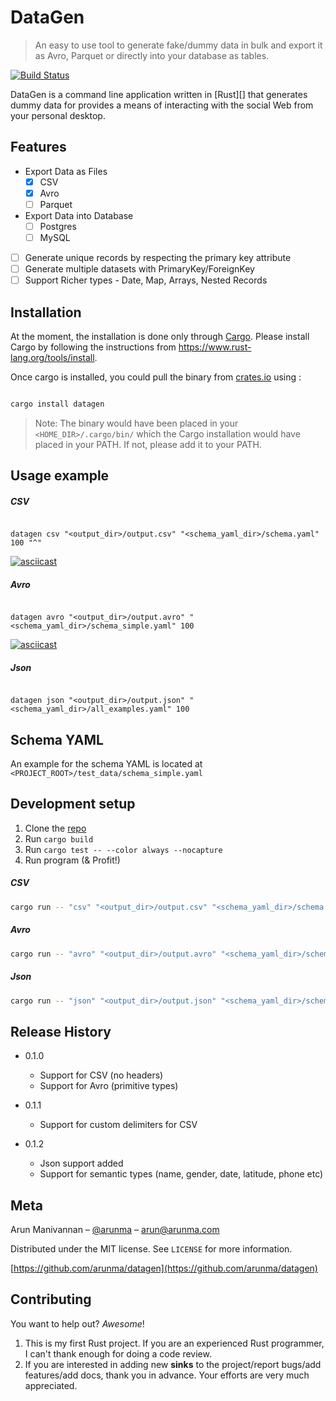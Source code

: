# DataGen
> An easy to use tool to generate fake/dummy data in bulk and export it as Avro, Parquet or directly into your database as tables.


[![Build Status](https://travis-ci.com/arunma/datagen.svg?branch=master)](https://travis-ci.com/arunma/datagen)



DataGen is a command line application written in [Rust][] that generates dummy data for provides a means of interacting with the social Web from your personal
desktop.

## Features

 * Export Data as Files
   * [x] CSV
   * [x] Avro
   * [ ] Parquet
 * Export Data into Database
   * [ ] Postgres
   * [ ] MySQL
 * [ ] Generate unique records by respecting the primary key attribute
 * [ ] Generate multiple datasets with PrimaryKey/ForeignKey
 * [ ] Support Richer types - Date, Map, Arrays, Nested Records
 
## Installation

At the moment, the installation is done only through [Cargo](https://www.rust-lang.org/tools/install).  Please install Cargo by following the instructions from https://www.rust-lang.org/tools/install.

Once cargo is installed, you could pull the binary from [crates.io](https://crates.io/crates/datagen) using : 

```bash

cargo install datagen

```


> Note: The binary would have been placed in your `<HOME_DIR>/.cargo/bin/` which the Cargo installation would have placed in your PATH.  If not, please add it to your PATH.

<!--
OS X & Linux:

```sh
npm install my-crazy-module --save
```

Windows:

```sh
edit autoexec.bat
```
-->

## Usage example

##### CSV 

```$bash

datagen csv "<output_dir>/output.csv" "<schema_yaml_dir>/schema.yaml" 100 "^"

```

[![asciicast](https://asciinema.org/a/249996.png)](https://asciinema.org/a/249996)


##### Avro

```$bash

datagen avro "<output_dir>/output.avro" "<schema_yaml_dir>/schema_simple.yaml" 100

```

[![asciicast](https://asciinema.org/a/249989.png)](https://asciinema.org/a/249989)


##### Json

```$bash

datagen json "<output_dir>/output.json" "<schema_yaml_dir>/all_examples.yaml" 100

```

<!--
A few motivating and useful examples of how your product can be used. Spice this up with code blocks and potentially more screenshots.

_For more examples and usage, please refer to the [Wiki][wiki]._
-->

## Schema YAML

An example for the schema YAML is located at `<PROJECT_ROOT>/test_data/schema_simple.yaml`

## Development setup

1. Clone the [repo](https://github.com/arunma/datagen.git)
2. Run `cargo build`
3. Run `cargo test -- --color always --nocapture`
4. Run program (& Profit!)

##### CSV
```bash
cargo run -- "csv" "<output_dir>/output.csv" "<schema_yaml_dir>/schema.yaml" 100 ";"
```

##### Avro
```bash
cargo run -- "avro" "<output_dir>/output.avro" "<schema_yaml_dir>/schema_simple.yaml" 100
``` 

##### Json
```bash
cargo run -- "json" "<output_dir>/output.json" "<schema_yaml_dir>/schema.yaml" 100
```


<!--
Describe how to install all development dependencies and how to run an automated test-suite of some kind. Potentially do this for multiple platforms.

```sh
make install
npm test
```
-->

## Release History

* 0.1.0
    * Support for CSV (no headers)
    * Support for Avro (primitive types)
    
* 0.1.1
    * Support for custom delimiters for CSV
    
* 0.1.2
    * Json support added
    * Support for semantic types (name, gender, date, latitude, phone etc) 

## Meta

Arun Manivannan – [@arunma](https://twitter.com/arunma) – arun@arunma.com

Distributed under the MIT license. See ``LICENSE`` for more information.

[https://github.com/arunma/datagen](https://github.com/arunma/datagen)

## Contributing

You want to help out? _Awesome_! 

1. This is my first Rust project.  If you are an experienced Rust programmer, I can't thank enough for doing a code review. 
2. If you are interested in adding new **sinks** to the project/report bugs/add features/add docs, thank you in advance.  Your efforts are very much appreciated.   

<!-- Markdown link & img dfn's 

[wiki]: https://github.com/yourname/yourproject/wiki-->
